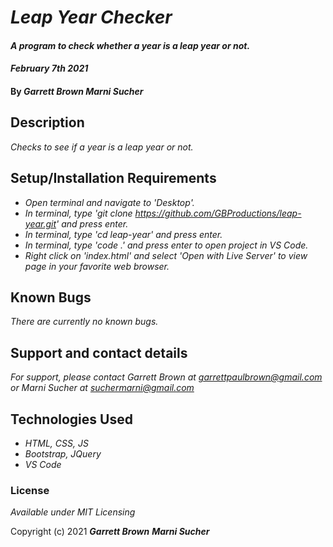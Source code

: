 # _Leap Year Checker_

#### _A program to check whether a year is a leap year or not._
#### _February 7th 2021_

#### By _**Garrett Brown** **Marni Sucher**_

## Description

_Checks to see if a year is a leap year or not._


## Setup/Installation Requirements


* _Open terminal and navigate to 'Desktop'._
* _In terminal, type 'git clone https://github.com/GBProductions/leap-year.git' and press enter._
* _In terminal, type 'cd leap-year' and press enter._
* _In terminal, type 'code .' and press enter to open project in VS Code._
* _Right click on 'index.html' and select 'Open with Live Server' to view page in your favorite web browser._


## Known Bugs

_There are currently no known bugs._

## Support and contact details

_For support, please contact Garrett Brown at <garrettpaulbrown@gmail.com> or Marni Sucher at <suchermarni@gmail.com>_

## Technologies Used

* _HTML, CSS, JS_
* _Bootstrap, JQuery_
* _VS Code_

### License

*Available under MIT Licensing*

Copyright (c) 2021 **_Garrett Brown_** **_Marni Sucher_**